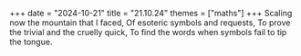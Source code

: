 +++
date = "2024-10-21"
title = "21.10.24"
themes = ["maths"]
+++
Scaling now the mountain that I faced,
Of esoteric symbols and requests,
To prove the trivial and the cruelly quick,
To find the words when symbols fail to tip the tongue.
